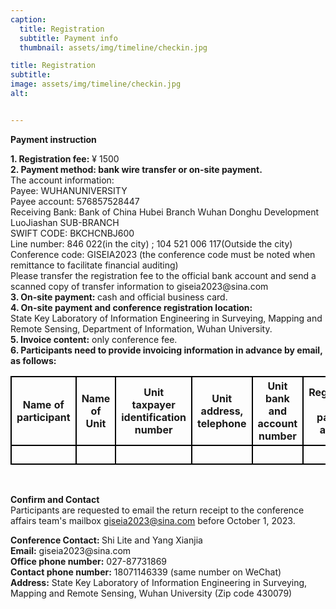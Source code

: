 ```yaml
---
caption:
  title: Registration
  subtitle: Payment info
  thumbnail: assets/img/timeline/checkin.jpg

title: Registration
subtitle: 
image: assets/img/timeline/checkin.jpg
alt:


---
```

<b>Payment instruction</b>
<p align="left">
    <b>1. Registration fee:</b> ¥ 1500
<br><b>2. Payment method: bank wire transfer or on-site payment.</b><br>
The account information:<br>
Payee: WUHANUNIVERSITY<br>
Payee account: 576857528447<br>
Receiving Bank:  Bank of China Hubei Branch Wuhan Donghu Development LuoJiashan SUB-BRANCH<br>
SWIFT CODE:  BKCHCNBJ600<br>
Line number: 846 022(in the city) ; 104 521 006 117(Outside the city)<br>
Conference code: GISEIA2023 (the conference code must be noted when remittance to facilitate financial auditing)<br>
Please transfer the registration fee to the official bank account and send a scanned copy of transfer information to giseia2023@sina.com
<br><b>3. On-site payment: </b>cash and official business card.
<br><b>4. On-site payment and conference registration location: </b><br>
State Key Laboratory of Information Engineering in Surveying, Mapping and Remote Sensing, Department of Information, Wuhan University.
<br><b>5. Invoice content:</b> only conference fee.
<br><b>6. Participants need to provide invoicing information in advance by email, as follows:</b>
<table>
                                        <tbody><tr style="border-style: solid;border-color: black;border-width:2px;">
                                            <th style="border-style: solid;border-color: black;border-width:2px;">Name of participant</th>
                                            <th style="border-style: solid;border-color: black;border-width:2px;">Name of Unit</th>
                                            <th style="border-style: solid;border-color: black;border-width:2px;">Unit taxpayer identification number</th>
                                            <th style="border-style: solid;border-color: black;border-width:2px;">Unit address, telephone</th>
                                            <th style="border-style: solid;border-color: black;border-width:2px;">Unit bank and account number</th>
                                            <th style="border-style: solid;border-color: black;border-width:2px;">Registration fee payment amount</th>
                                        </tr>
                                        <tr style="border-style: solid;border-color: black;border-width:2px;">
                                            <th style="border-style: solid;border-color: black;border-width:2px;"> </th>
                                            <th style="border-style: solid;border-color: black;border-width:2px;"> </th>
                                            <th style="border-style: solid;border-color: black;border-width:2px;"> </th>
                                            <th style="border-style: solid;border-color: black;border-width:2px;"> </th>
                                            <th style="border-style: solid;border-color: black;border-width:2px;"> </th>
                                            <th style="border-style: solid;border-color: black;border-width:2px;"> </th>
                                        </tr>
                                    </tbody>
</table>
<br>
</p>

**Confirm and Contact**
<br>Participants are requested to email the return receipt to the conference <br> affairs team's mailbox giseia2023@sina.com before October 1, 2023.
<p align="left">
    <b>Conference Contact: </b>Shi Lite and Yang Xianjia
<br><b>Email:</b> giseia2023@sina.com
<br><b>Office phone number:</b> 027-87731869
<br><b>Contact phone number:</b> 18071146339 (same number on WeChat)
<br><b>Address:</b> State Key Laboratory of Information Engineering in Surveying, Mapping and Remote Sensing, Wuhan University (Zip code 430079)
</p>


<!-- {:.list-inline}

- Date: January 2017
- Client: Threads
- Category: Illustration -->
